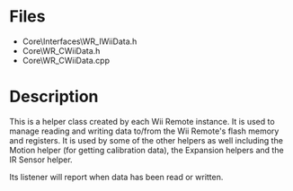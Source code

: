 # Files #

  * Core\Interfaces\WR\_IWiiData.h
  * Core\WR\_CWiiData.h
  * Core\WR\_CWiiData.cpp

# Description #

This is a helper class created by each Wii Remote instance. It is used to manage reading and writing data to/from the Wii Remote's flash memory and registers. It is used by some of the other helpers as well including the Motion helper (for getting calibration data), the Expansion helpers and the IR Sensor helper.

Its listener will report when data has been read or written.
